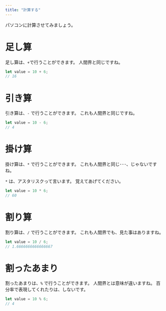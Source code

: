 ```yaml
---
title: "計算する"
---
```


パソコンに計算させてみましょう。

# 足し算

足し算は、`+`で行うことができます。
人間界と同じですね。

```js
let value = 10 + 6;
// 16
```

# 引き算

引き算は、`-` で行うことができます。
これも人間界と同じですね。

```js
let value = 10 - 6;
// 4
```

# 掛け算

掛け算は、`*` で行うことができます。
これも人間界と同じ･･･、じゃないですね。

`*` は、アスタリスクって言います。
覚えてあげてください。

```js
let value = 10 * 6;
// 60
```

# 割り算

割り算は、`/` で行うことができます。
これも人間界でも、見た事はありますね。

```js
let value = 10 / 6;
// 1.6666666666666667
```

# 割ったあまり

割ったあまりは、`%` で行うことができます。
人間界とは意味が違いますね。
百分率で表現してくれたりは、しないです。

```js
let value = 10 % 6;
// 4
```
